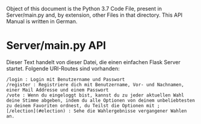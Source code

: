 Object of this document is the Python 3.7 Code File,
present in Server/main.py and, by extension, other Files
in that directory.
This API Manual is written in German.

# Server/main.py API
Dieser Text handelt von dieser Datei,
die einen einfachen Flask Server startet.
Folgende URI-Routes sind vorhanden:
```
/login : Login mit Benutzername und Passwort
/register : Registriere dich mit Benutzername, Vor- und Nachnamen, einer Mail Addresse und einem Passwort
/vote : Wenn du eingeloggt bist, kannst du zu jeder aktuellen Wahl deine Stimme abgeben, indem du alle Optionen von deinem unbeliebtesten zu deinem Favoriten ordnest, du Teilst die Optionen mit ;
[/election](#election) : Sehe die Wahlergebnisse vergangener Wahlen an.
```
